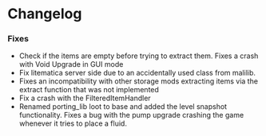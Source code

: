 # Changelog

### Fixes
- Check if the items are empty before trying to extract them. Fixes a crash with Void Upgrade in GUI mode 
- Fix litematica server side due to an accidentally used class from malilib.
- Fixes an incompatibility with other storage mods extracting items via the extract function that was not implemented 
- Fix a crash with the FilteredItemHandler
- Renamed porting_lib loot to base and added the level snapshot functionality. Fixes a bug with the pump upgrade crashing the game whenever it tries to place a fluid.